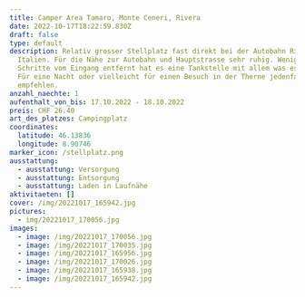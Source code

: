 ```yaml
---
title: Camper Area Tamaro, Monte Ceneri, Rivera
date: 2022-10-17T18:22:59.830Z
draft: false
type: default
description: Relativ grosser Stellplatz fast direkt bei der Autobahn Richtung
  Italien. Für die Nähe zur Autobahn und Hauptstrasse sehr ruhig. Wenige
  Schritte vom Eingang entfernt hat es eine Tankstelle mit allem was es braucht.
  Für eine Nacht oder vielleicht für einen Besuch in der Therne jedenfalls zu
  empfehlen.
anzahl_naechte: 1
aufenthalt_von_bis: 17.10.2022 - 18.10.2022
preis: CHF 26.40
art_des_platzes: Campingplatz
coordinates:
  latitude: 46.13836
  longitude: 8.90746
marker_icon: /stellplatz.png
ausstattung:
  - ausstattung: Versorgung
  - ausstattung: Entsorgung
  - ausstattung: Laden in Laufnähe
aktivitaeten: []
cover: /img/20221017_165942.jpg
pictures:
  - img/20221017_170056.jpg
images:
  - image: /img/20221017_170056.jpg
  - image: /img/20221017_170035.jpg
  - image: /img/20221017_165956.jpg
  - image: /img/20221017_170026.jpg
  - image: /img/20221017_165938.jpg
  - image: /img/20221017_165942.jpg
---
```


